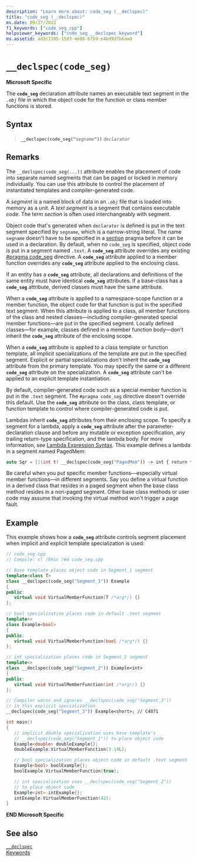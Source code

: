```yaml
---
description: "Learn more about: code_seg (__declspec)"
title: "code_seg (__declspec)"
ms.date: 09/27/2022
f1_keywords: ["code_seg_cpp"]
helpviewer_keywords: ["code_seg __declspec keyword"]
ms.assetid: ad3c1105-15d3-4e08-b7b9-e4bd9d7b6aa0
---
```

# `__declspec(code_seg)`

**Microsoft Specific**

The **`code_seg`** declaration attribute names an executable text segment in the *`.obj`* file in which the object code for the function or class member functions is stored.

## Syntax

> **`__declspec(code_seg("`***`segname`***`"))`** *`declarator`*

## Remarks

The `__declspec(code_seg(...))` attribute enables the placement of code into separate named segments that can be paged or locked in memory individually. You can use this attribute to control the placement of instantiated templates and compiler-generated code.

A *segment* is a named block of data in an *`.obj`* file that is loaded into memory as a unit. A *text segment* is a segment that contains executable code. The term *section* is often used interchangeably with segment.

Object code that's generated when `declarator` is defined is put in the text segment specified by `segname`, which is a narrow-string literal. The name `segname` doesn't have to be specified in a [section](../preprocessor/section.md) pragma before it can be used in a declaration. By default, when no `code_seg` is specified, object code is put in a segment named `.text`. A **`code_seg`** attribute overrides any existing [#pragma code_seg](../preprocessor/code-seg.md) directive. A **`code_seg`** attribute applied to a member function overrides any **`code_seg`** attribute applied to the enclosing class.

If an entity has a **`code_seg`** attribute, all declarations and definitions of the same entity must have identical **`code_seg`** attributes. If a base-class has a **`code_seg`** attribute, derived classes must have the same attribute.

When a **`code_seg`** attribute is applied to a namespace-scope function or a member function, the object code for that function is put in the specified text segment. When this attribute is applied to a class, all member functions of the class and nested classes—including compiler-generated special member functions—are put in the specified segment. Locally defined classes—for example, classes defined in a member function body—don't inherit the **`code_seg`** attribute of the enclosing scope.

When a **`code_seg`** attribute is applied to a class template or function template, all implicit specializations of the template are put in the specified segment. Explicit or partial specializations don't inherit the **`code_seg`** attribute from the primary template. You may specify the same or a different **`code_seg`** attribute on the specialization. A **`code_seg`** attribute can't be applied to an explicit template instantiation.

By default, compiler-generated code such as a special member function is put in the `.text` segment. The `#pragma code_seg` directive doesn't override this default. Use the **`code_seg`** attribute on the class, class template, or function template to control where compiler-generated code is put.

Lambdas inherit **`code_seg`** attributes from their enclosing scope. To specify a segment for a lambda, apply a **`code_seg`** attribute after the parameter-declaration clause and before any mutable or exception specification, any trailing return-type specification, and the lambda body. For more information, see [Lambda Expression Syntax](../cpp/lambda-expression-syntax.md). This example defines a lambda in a segment named PagedMem:

```cpp
auto Sqr = [](int t) __declspec(code_seg("PagedMem")) -> int { return t*t; };
```

Be careful when you put specific member functions—especially virtual member functions—in different segments. Say you define a virtual function in a derived class that resides in a paged segment when the base class method resides in a non-paged segment. Other base class methods or user code may assume that invoking the virtual method won't trigger a page fault.

## Example

This example shows how a **`code_seg`** attribute controls segment placement when implicit and explicit template specialization is used:

```cpp
// code_seg.cpp
// Compile: cl /EHsc /W4 code_seg.cpp

// Base template places object code in Segment_1 segment
template<class T>
class __declspec(code_seg("Segment_1")) Example
{
public:
   virtual void VirtualMemberFunction(T /*arg*/) {}
};

// bool specialization places code in default .text segment
template<>
class Example<bool>
{
public:
   virtual void VirtualMemberFunction(bool /*arg*/) {}
};

// int specialization places code in Segment_2 segment
template<>
class __declspec(code_seg("Segment_2")) Example<int>
{
public:
   virtual void VirtualMemberFunction(int /*arg*/) {}
};

// Compiler warns and ignores __declspec(code_seg("Segment_3"))
// in this explicit specialization
__declspec(code_seg("Segment_3")) Example<short>; // C4071

int main()
{
   // implicit double specialization uses base template's
   // __declspec(code_seg("Segment_1")) to place object code
   Example<double> doubleExample{};
   doubleExample.VirtualMemberFunction(3.14L);

   // bool specialization places object code in default .text segment
   Example<bool> boolExample{};
   boolExample.VirtualMemberFunction(true);

   // int specialization uses __declspec(code_seg("Segment_2"))
   // to place object code
   Example<int> intExample{};
   intExample.VirtualMemberFunction(42);
}
```

**END Microsoft Specific**

## See also

[`__declspec`](../cpp/declspec.md)\
[Keywords](../cpp/keywords-cpp.md)
